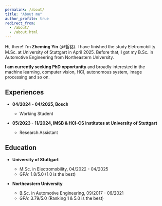```yaml
---
permalink: /about/
title: "About me"
author_profile: true
redirect_from: 
  - /about/
  - /about.html
---
```


Hi, there! I'm **Zheming Yin** (尹哲铭). I have finished the study Eletromobility M.Sc. at University of Stuttgart in April 2025. Before that, I got my B.Sc. in Automotive Engineering from Northeastern University.

**I am currently seeking PhD opportunity** and broadly interested in the machine learning, computer vision, HCI, autonomous system, image processing and so on.

## Experiences
- **04/2024 - 04/2025, Bosch**
	- Working Student

- **05/2023 - 11/2024, IMSB & HCI-CS Institutes at University of Stuttgart**
	- Research Assistant


## Education
- **University of Stuttgart**
	- M.Sc. in Electromobility, 04/2022 - 04/2025
	- GPA: 1.8/5.0 (1.0 is the best)

- **Northeastern University**
	- B.Sc. in Automotive Engineering, 09/2017 - 06/2021
	- GPA: 3.79/5.0 (Ranking 1 & 5.0 is the best)
